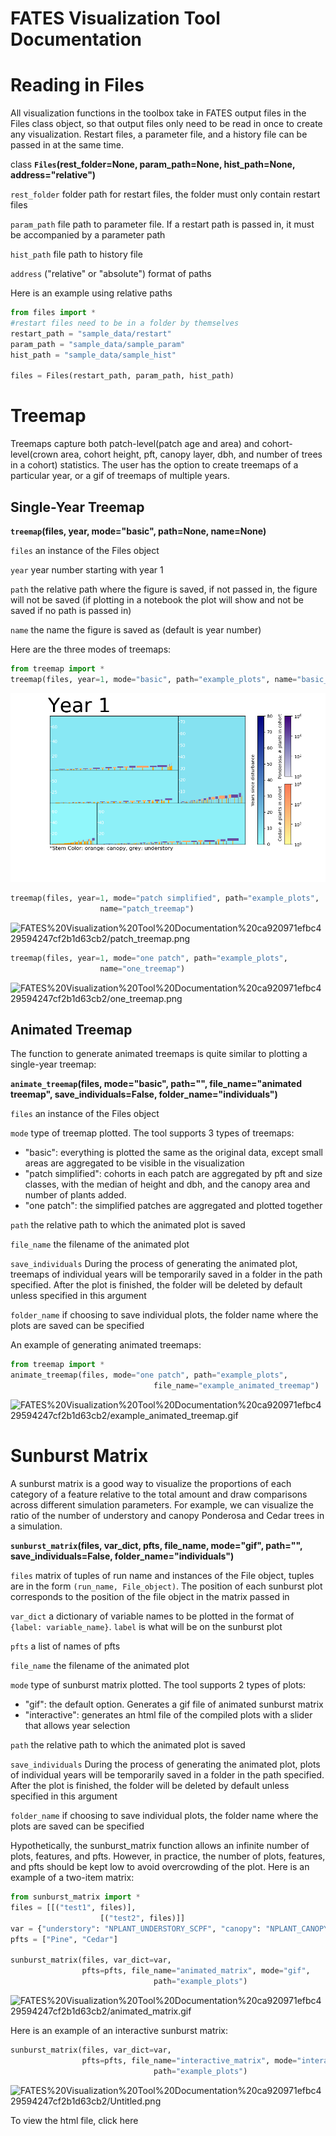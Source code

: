 # FATES Visualization Tool Documentation

# Reading in Files

All visualization functions in the toolbox take in FATES output files in the Files class object, so that output files only need to be read in once to create any visualization. Restart files, a parameter file, and a history file can be passed in at the same time.

class **`Files`(rest_folder=None, param_path=None, hist_path=None, address="relative")**

`rest_folder` folder path for restart files, the folder must only contain restart files

`param_path` file path to parameter file. If a restart path is passed in, it must be accompanied by a parameter path

`hist_path` file path to history file

`address` ("relative" or "absolute") format of paths

Here is an example using relative paths

```python
from files import *
#restart files need to be in a folder by themselves
restart_path = "sample_data/restart"
param_path = "sample_data/sample_param"
hist_path = "sample_data/sample_hist"

files = Files(restart_path, param_path, hist_path)
```

# Treemap

Treemaps capture both patch-level(patch age and area) and cohort-level(crown area, cohort height, pft, canopy layer, dbh, and number of trees in a cohort) statistics. The user has the option to create treemaps of a particular year, or a gif of treemaps of multiple years. 

## Single-Year Treemap

**`treemap`(files, year, mode="basic", path=None, name=None)**

`files` an instance of the Files object

`year` year number starting with year 1

`path` the relative path where the figure is saved, if not passed in, the figure will not be saved (if plotting in a notebook the plot will show and not be saved if no path is passed in)

`name` the name the figure is saved as (default is year number)

Here are the three modes of treemaps:

```python
from treemap import *
treemap(files, year=1, mode="basic", path="example_plots", name="basic_treemap")
```

![FATES%20Visualization%20Tool%20Documentation%20ca920971efbc429594247cf2b1d63cb2/basic_treemap.png](example_plots/basic_treemap.png)

```python
treemap(files, year=1, mode="patch simplified", path="example_plots", 
					name="patch_treemap")
```

![FATES%20Visualization%20Tool%20Documentation%20ca920971efbc429594247cf2b1d63cb2/patch_treemap.png](FATES%20Visualization%20Tool%20Documentation%20ca920971efbc429594247cf2b1d63cb2/patch_treemap.png)

```python
treemap(files, year=1, mode="one patch", path="example_plots", 
					name="one_treemap")
```

![FATES%20Visualization%20Tool%20Documentation%20ca920971efbc429594247cf2b1d63cb2/one_treemap.png](FATES%20Visualization%20Tool%20Documentation%20ca920971efbc429594247cf2b1d63cb2/one_treemap.png)

## Animated Treemap

The function to generate animated treemaps is quite similar to plotting a single-year treemap:

**`animate_treemap`(files, mode="basic", path="", file_name="animated treemap",
save_individuals=False, folder_name="individuals")**

`files` an instance of the Files object

`mode` type of treemap plotted. The tool supports 3 types of treemaps:

- "basic": everything is plotted the same as the original data, except small areas are aggregated to be visible in the visualization
- "patch simplified": cohorts in each patch are aggregated by pft and size classes, with the median of height and dbh, and the canopy area and number of plants added.
- "one patch": the simplified patches are aggregated and plotted together

`path` the relative path to which the animated plot is saved

`file_name` the filename of the animated plot

`save_individuals` During the process of generating the animated plot, treemaps of individual years will be temporarily saved in a folder in the path specified. After the plot is finished, the folder will be deleted by default unless specified in this argument

`folder_name` if choosing to save individual plots, the folder name where the plots are saved can be specified

An example of generating animated treemaps:

```python
from treemap import *
animate_treemap(files, mode="one patch", path="example_plots", 
								file_name="example_animated_treemap")
```

![FATES%20Visualization%20Tool%20Documentation%20ca920971efbc429594247cf2b1d63cb2/example_animated_treemap.gif](FATES%20Visualization%20Tool%20Documentation%20ca920971efbc429594247cf2b1d63cb2/example_animated_treemap.gif)

# Sunburst Matrix

A sunburst matrix is a good way to visualize the proportions of each category of a feature relative to the total amount and draw comparisons across different simulation parameters. For example, we can visualize the ratio of the number of understory and canopy Ponderosa and Cedar trees in a simulation.

**`sunburst_matrix`(files, var_dict, pfts, file_name, mode="gif", path="", save_individuals=False, folder_name="individuals")**

`files` matrix of tuples of run name and instances of the File object, tuples are in
the form `(run_name, File_object)`. The position of each sunburst plot corresponds to the position of the file object in the matrix passed in

`var_dict` a dictionary of variable names to be plotted in the format of `{label: variable_name}`. `label` is what will be on the sunburst plot

`pfts` a list of names of pfts

`file_name` the filename of the animated plot

`mode` type of sunburst matrix plotted. The tool supports 2 types of plots:

- "gif": the default option. Generates a gif file of animated sunburst matrix
- "interactive": generates an html file of the compiled plots with a slider that allows year selection

`path` the relative path to which the animated plot is saved

`save_individuals` During the process of generating the animated plot, plots of individual years will be temporarily saved in a folder in the path specified. After the plot is finished, the folder will be deleted by default unless specified in this argument

`folder_name` if choosing to save individual plots, the folder name where the plots are saved can be specified

Hypothetically, the sunburst_matrix function allows an infinite number of plots, features, and pfts. However, in practice, the number of plots, features, and pfts should be kept low to avoid overcrowding of the plot. Here is an example of a two-item matrix:

```python
from sunburst_matrix import *
files = [[("test1", files)],
					[("test2", files)]]
var = {"understory": "NPLANT_UNDERSTORY_SCPF", "canopy": "NPLANT_CANOPY_SCPF"}
pfts = ["Pine", "Cedar"]

sunburst_matrix(files, var_dict=var, 
                pfts=pfts, file_name="animated_matrix", mode="gif", 
								path="example_plots")
```

![FATES%20Visualization%20Tool%20Documentation%20ca920971efbc429594247cf2b1d63cb2/animated_matrix.gif](FATES%20Visualization%20Tool%20Documentation%20ca920971efbc429594247cf2b1d63cb2/animated_matrix.gif)

Here is an example of an interactive sunburst matrix:

```python
sunburst_matrix(files, var_dict=var, 
                pfts=pfts, file_name="interactive_matrix", mode="interactive", 
								path="example_plots")
```

![FATES%20Visualization%20Tool%20Documentation%20ca920971efbc429594247cf2b1d63cb2/Untitled.png](FATES%20Visualization%20Tool%20Documentation%20ca920971efbc429594247cf2b1d63cb2/Untitled.png)

To view the html file, click here